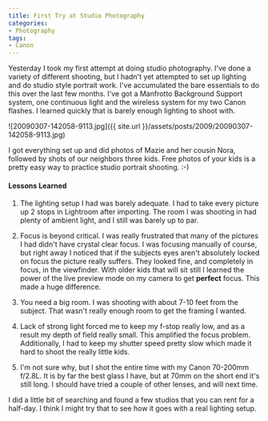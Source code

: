 ```yaml
---
title: First Try at Studio Photography
categories:
- Photography
tags:
- Canon
---
```


Yesterday I took my first attempt at doing studio photography. I've done a variety of different shooting, but I hadn't yet attempted to set up lighting and do studio style portrait work. I've accumulated the bare essentials to do this over the last few months. I've got a Manfrotto Background Support system, one continuous light and the wireless system for my two Canon flashes. I learned quickly that is barely enough lighting to shoot with.

![20090307-142058-9113.jpg]({{ site.url }}/assets/posts/2009/20090307-142058-9113.jpg)

I got everything set up and did photos of Mazie and her cousin Nora, followed by shots of our neighbors three kids. Free photos of your kids is a pretty easy way to practice studio portrait shooting. :-)

#### Lessons Learned



  1. The lighting setup I had was barely adequate. I had to take every picture up 2 stops in Lightroom after importing. The room I was shooting in had plenty of ambient light, and I still was barely up to par.


  2. Focus is beyond critical. I was really frustrated that many of the pictures I had didn't have crystal clear focus. I was focusing manually of course, but right away I noticed that if the subjects eyes aren't absolutely locked on focus the picture really suffers. They looked fine, and completely in focus, in the viewfinder. With older kids that will sit still I learned the power of the live preview mode on my camera to get **perfect** focus. This made a huge difference.


  3. You need a big room. I was shooting with about 7-10 feet from the subject. That wasn't really enough room to get the framing I wanted.


  4. Lack of strong light forced me to keep my f-stop really low, and as a result my depth of field really small. This amplified the focus problem. Additionally, I had to keep my shutter speed pretty slow which made it hard to shoot the really little kids.


  5. I'm not sure why, but I shot the entire time with my Canon 70-200mm f/2.8L. It is by far the best glass I have, but at 70mm on the short end it's still long. I should have tried a couple of other lenses, and will next time.

I did a little bit of searching and found a few studios that you can rent for a half-day. I think I might try that to see how it goes with a real lighting setup.

